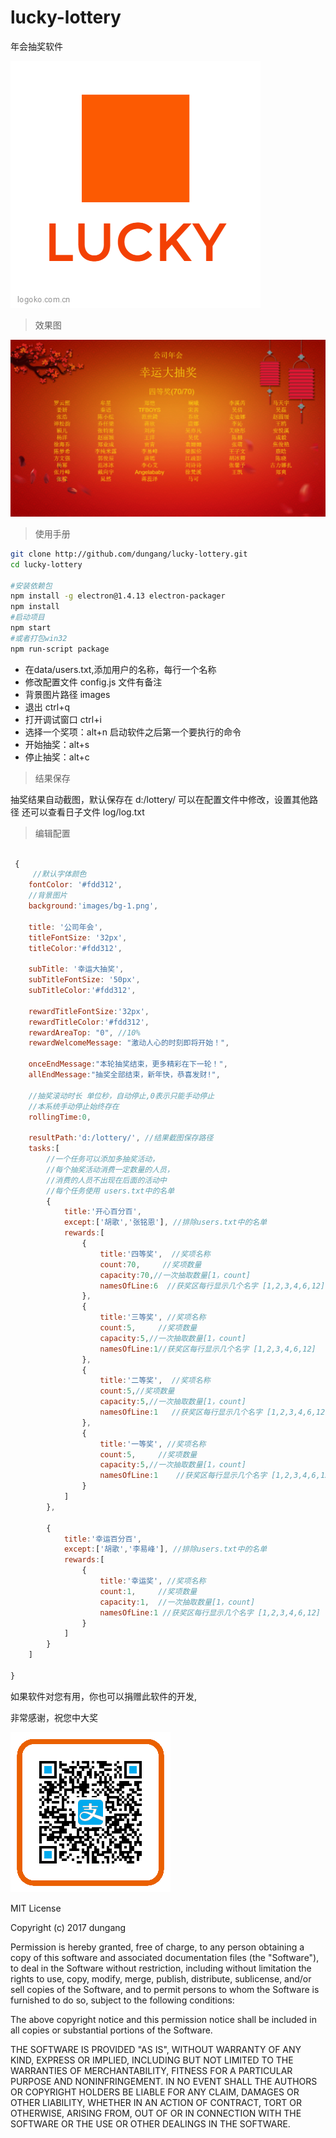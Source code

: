 
# lucky-lottery
年会抽奖软件

![logo](images/app.png)

> 效果图

![效果图](images/2017010517915.png)

> 使用手册

```sh
git clone http://github.com/dungang/lucky-lottery.git
cd lucky-lottery

#安装依赖包
npm install -g electron@1.4.13 electron-packager
npm install
#启动项目
npm start
#或者打包win32
npm run-script package
```

- 在data/users.txt,添加用户的名称，每行一个名称
- 修改配置文件 config.js 文件有备注
- 背景图片路径 images
- 退出 ctrl+q 
- 打开调试窗口 ctrl+i
- 选择一个奖项：alt+n  启动软件之后第一个要执行的命令
- 开始抽奖：alt+s
- 停止抽奖：alt+c

> 结果保存

抽奖结果自动截图，默认保存在 d:/lottery/
可以在配置文件中修改，设置其他路径
还可以查看日子文件 log/log.txt

> 编辑配置

```javascript

 {
     //默认字体颜色
    fontColor: '#fdd312',
    //背景图片
    background:'images/bg-1.png',

    title: '公司年会',
    titleFontSize: '32px',
    titleColor:'#fdd312',

    subTitle: '幸运大抽奖',
    subTitleFontSize: '50px',
    subTitleColor:'#fdd312',
    
    rewardTitleFontSize:'32px',
    rewardTitleColor:'#fdd312',
    rewardAreaTop: "0", //10%
    rewardWelcomeMessage: "激动人心的时刻即将开始！",

    onceEndMessage:"本轮抽奖结束，更多精彩在下一轮！",
    allEndMessage:"抽奖全部结束，新年快，恭喜发财!",

    //抽奖滚动时长 单位秒，自动停止,0表示只能手动停止
    //本系统手动停止始终存在
    rollingTime:0, 

    resultPath:'d:/lottery/', //结果截图保存路径
    tasks:[
        //一个任务可以添加多抽奖活动，
        //每个抽奖活动消费一定数量的人员，
        //消费的人员不出现在后面的活动中
        //每个任务使用 users.txt中的名单
        {
            title:'开心百分百',
            except:['胡歌','张铭恩'], //排除users.txt中的名单
            rewards:[
                {
                    title:'四等奖',  //奖项名称
                    count:70,     //奖项数量
                    capacity:70,//一次抽取数量[1，count]
                    namesOfLine:6  //获奖区每行显示几个名字 [1,2,3,4,6,12]
                },
                {
                    title:'三等奖', //奖项名称
                    count:5,     //奖项数量
                    capacity:5,//一次抽取数量[1，count]
                    namesOfLine:1//获奖区每行显示几个名字 [1,2,3,4,6,12]
                },
                {
                    title:'二等奖',  //奖项名称
                    count:5,//奖项数量
                    capacity:5,//一次抽取数量[1，count]
                    namesOfLine:1   //获奖区每行显示几个名字 [1,2,3,4,6,12]
                },
                {
                    title:'一等奖', //奖项名称
                    count:5,     //奖项数量
                    capacity:5,//一次抽取数量[1，count]
                    namesOfLine:1    //获奖区每行显示几个名字 [1,2,3,4,6,12]
                }
            ]
        },
        
        {
            title:'幸运百分百',
            except:['胡歌','李易峰'], //排除users.txt中的名单
            rewards:[
                {
                    title:'幸运奖', //奖项名称
                    count:1,     //奖项数量
                    capacity:1,  //一次抽取数量[1，count]
                    namesOfLine:1 //获奖区每行显示几个名字 [1,2,3,4,6,12]
                }
            ]
        }
    ]

}

```

如果软件对您有用，你也可以捐赠此软件的开发,

非常感谢，祝您中大奖

![支付宝捐赠](images/alipay.png)


MIT License

Copyright (c) 2017 dungang

Permission is hereby granted, free of charge, to any person obtaining a copy
of this software and associated documentation files (the "Software"), to deal
in the Software without restriction, including without limitation the rights
to use, copy, modify, merge, publish, distribute, sublicense, and/or sell
copies of the Software, and to permit persons to whom the Software is
furnished to do so, subject to the following conditions:

The above copyright notice and this permission notice shall be included in all
copies or substantial portions of the Software.

THE SOFTWARE IS PROVIDED "AS IS", WITHOUT WARRANTY OF ANY KIND, EXPRESS OR
IMPLIED, INCLUDING BUT NOT LIMITED TO THE WARRANTIES OF MERCHANTABILITY,
FITNESS FOR A PARTICULAR PURPOSE AND NONINFRINGEMENT. IN NO EVENT SHALL THE
AUTHORS OR COPYRIGHT HOLDERS BE LIABLE FOR ANY CLAIM, DAMAGES OR OTHER
LIABILITY, WHETHER IN AN ACTION OF CONTRACT, TORT OR OTHERWISE, ARISING FROM,
OUT OF OR IN CONNECTION WITH THE SOFTWARE OR THE USE OR OTHER DEALINGS IN THE
SOFTWARE.